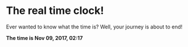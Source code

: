 # The real time clock!

Ever wanted to know what the time is? Well, your journey is about to end!

**The time is Nov 09, 2017, 02:17**
